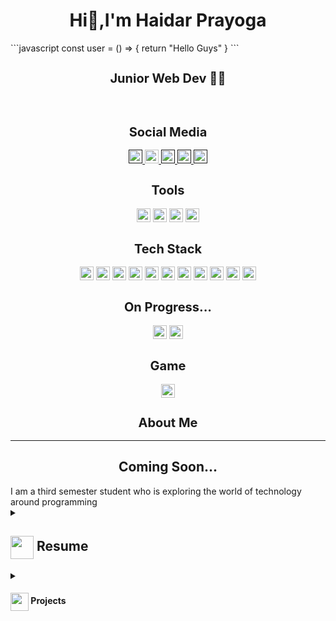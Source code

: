 <h1 align="center">Hi👋,I'm Haidar Prayoga</h1>
```javascript
const user = () => {
  return "Hello Guys"
}
```
<div align="center">
  <h2 style="font-size: 20px;">Junior Web Dev 👨‍💻</h2>
</div>
  <br/>
  <div align="center">
    <h2 style="font-size: 20px;">Social Media</h2>
    <a href="">
      <img src="https://img.shields.io/badge/Instagram-E4405F?style=for-the-badge&logo=instagram&logoColor=white" alt="" style=" height:22px;">
    </a>
    <a href="www.linkedin.com/in/
haidar-prayoga-88609a288
">
      <img src="https://img.shields.io/badge/LinkedIn-0077B5?style=for-the-badge&logo=linkedin&logoColor=white" alt="" style=" height:22px;">
    </a>
    <a href="">
      <img src="https://img.shields.io/badge/-Sololearn-3a464b?style=for-the-badge&logo=Sololearn&logoColor=white" alt="" style=" height:22px;">
    </a>
    <a href="">
      <img src="https://img.shields.io/badge/Discord-5865F2.svg?style=for-the-badge&logo=Discord&logoColor=white" alt="" style=" height:22px;">
    </a>
    <a href="">
      <img src="https://img.shields.io/badge/WhatsApp-25D366.svg?style=for-the-badge&logo=WhatsApp&logoColor=white" alt="" style=" height:22px;">
    </a>
  </div>
  <div align="center">
    <h2 style="font-size: 20px;">Tools</h2>
  <img src="https://img.shields.io/badge/Visual_Studio_Code-0078D4?style=for-the-badge&logo=visual%20studio%20code&logoColor=white" style="height:22px; " />
  <img src="https://img.shields.io/badge/Figma-F24E1E?style=for-the-badge&logo=figma&logoColor=white" style="height:22px; " />
    <img src="https://img.shields.io/badge/SonarLint-CB2029?style=for-the-badge&logo=sonarlint&logoColor=white" style="height:22px; " />
    <img src="https://img.shields.io/badge/Canva-00C4CC.svg?style=for-the-badge&logo=Canva&logoColor=white" style="height:22px; " />
  </div>
  <div align="center">
    <h2  style="font-size: 20px;">Tech Stack</h2>
  <img src="https://img.shields.io/badge/HTML5-E34F26?style=for-the-badge&logo=html5&logoColor=white" style="height:22px; " />
  <img src="https://img.shields.io/badge/CSS3-1572B6?style=for-the-badge&logo=css3&logoColor=white" style="height:22px; " />
  <img src="https://img.shields.io/badge/JavaScript-323330?style=for-the-badge&logo=javascript&logoColor=F7DF1E" style="height:22px; " />
  <img src="https://img.shields.io/badge/Node.js-43853D?style=for-the-badge&logo=node.js&logoColor=white" style="height:22px; " />
  <img src="https://img.shields.io/badge/PHP-777BB4?style=for-the-badge&logo=php&logoColor=white" style="height:22px; " />
  <img src="https://img.shields.io/badge/Tailwind_CSS-38B2AC?style=for-the-badge&logo=tailwind-css&logoColor=white" style="height:22px; " />
  <img src="https://img.shields.io/badge/Bootstrap-563D7C?style=for-the-badge&logo=bootstrap&logoColor=white" style="height:22px; " />
  <img src="https://img.shields.io/badge/jQuery-0769AD?style=for-the-badge&logo=jquery&logoColor=white" style="height:22px; " />
  <img src="https://img.shields.io/badge/MySQL-4479A1.svg?style=for-the-badge&logo=MySQL&logoColor=white" style="height:22px; " />
  <img src="https://img.shields.io/badge/SQLite-07405E?style=for-the-badge&logo=sqlite&logoColor=white" alt="" style="height:22px; ">
  <img src="https://img.shields.io/badge/htmx-3366CC.svg?style=for-the-badge&logo=htmx&logoColor=white" alt="" style="height:22px; ">
  </div>
  <div align="center">
    <h2 style="font-size: 20px;">On Progress...</h2>
    <img src="https://img.shields.io/badge/Laravel-FF2D20?style=for-the-badge&logo=laravel&logoColor=white" style="height:22px; " />
    <img src="https://img.shields.io/badge/React-20232A?style=for-the-badge&logo=react&logoColor=61DAFB" style="height:22px; " />
  </div>
  <div align="center">
<h2 style="font-size: 20px; ">Game</h2>
    <img src="https://img.shields.io/badge/Riot_Games-D32936?style=for-the-badge&logo=riot-games&logoColor=white" style="height:22px; " />
  </div>
  <!-- About -->
   <div align="center">
    <h2 style="font-size: 20px;">About Me</h2></h2>
   </div>
<hr align="center">
<div align="center"">
  <h2>Coming Soon...</h2>
</div>
<div>
  I am a third semester student who is exploring the world of technology around programming
</div>
<details>
 <summary>
    <h2> 
      <img align="center" src="https://github.com/[YourUsername]/[YourUsername]/blob/main/icons/about.png" width="37" /> 
    Resume
    </h2>
</summary>

 <details>
  <summary><h4> <img align="center" src="https://github.com/haidar-prayoga/haidar/blob/main/icons/academics.gif" width="29"/> Academics</h4></summary>
  <span><img src="https://img.shields.io/badge/BTECH-Muria Kudus University-1877F2?style=for-the-badge"></span>
  <span><img src="https://img.shields.io/badge/GPA-3.80-EFEEE9?style=for-the-badge"></span>
 </details>

 <details>
  <summary><h4> <img align="center" src="https://github.com/haidar-prayoga/haidar/blob/main/icons/experience.gif" width="29"/> Experience</h4></summary>
  - ** Junior Web Developer ** 
    - Moderate in tech stack learning
 </details>
</details>


<details>
  <summary><h4> <img align="center" src="https://github.com/haidar-prayoga/haidar/blob/main/icons/projects.gif" width="29"/> Projects</h4></summary>
  <span></span>
  
</details>

